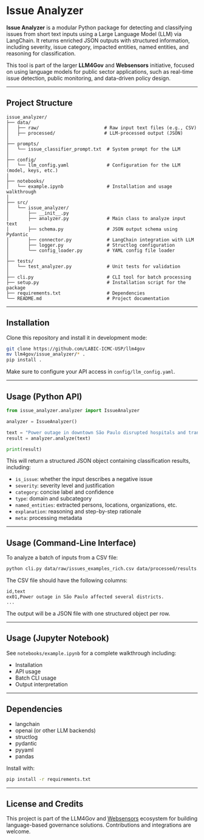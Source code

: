 # Issue Analyzer

**Issue Analyzer** is a modular Python package for detecting and classifying issues from short text inputs using a Large Language Model (LLM) via LangChain. It returns enriched JSON outputs with structured information, including severity, issue category, impacted entities, named entities, and reasoning for classification.

This tool is part of the larger **LLM4Gov** and **Websensors** initiative, focused on using language models for public sector applications, such as real-time issue detection, public monitoring, and data-driven policy design.

---

## Project Structure

```
issue_analyzer/
├── data/
│   ├── raw/                        # Raw input text files (e.g., CSV)
│   ├── processed/                  # LLM-processed output (JSON)
│
├── prompts/
│   └── issue_classifier_prompt.txt  # System prompt for the LLM
│
├── config/
│   └── llm_config.yaml              # Configuration for the LLM (model, keys, etc.)
│
├── notebooks/
│   └── example.ipynb                # Installation and usage walkthrough
│
├── src/
│   └── issue_analyzer/
│       ├── __init__.py
│       ├── analyzer.py              # Main class to analyze input text
│       ├── schema.py                # JSON output schema using Pydantic
│       ├── connector.py             # LangChain integration with LLM
│       ├── logger.py                # Structlog configuration
│       └── config_loader.py         # YAML config file loader
│
├── tests/
│   └── test_analyzer.py             # Unit tests for validation
│
├── cli.py                           # CLI tool for batch processing
├── setup.py                         # Installation script for the package
├── requirements.txt                 # Dependencies
└── README.md                        # Project documentation
```

---

## Installation

Clone this repository and install it in development mode:

```bash
git clone https://github.com/LABIC-ICMC-USP/llm4gov
mv llm4gov/issue_analyzer/* .
pip install .
```

Make sure to configure your API access in `config/llm_config.yaml`.

---

## Usage (Python API)

```python
from issue_analyzer.analyzer import IssueAnalyzer

analyzer = IssueAnalyzer()

text = "Power outage in downtown São Paulo disrupted hospitals and transit systems."
result = analyzer.analyze(text)

print(result)
```

This will return a structured JSON object containing classification results, including:

* `is_issue`: whether the input describes a negative issue
* `severity`: severity level and justification
* `category`: concise label and confidence
* `type`: domain and subcategory
* `named_entities`: extracted persons, locations, organizations, etc.
* `explanation`: reasoning and step-by-step rationale
* `meta`: processing metadata

---

## Usage (Command-Line Interface)

To analyze a batch of inputs from a CSV file:

```bash
python cli.py data/raw/issues_examples_rich.csv data/processed/results.json
```

The CSV file should have the following columns:

```
id,text
ex01,Power outage in São Paulo affected several districts.
...
```

The output will be a JSON file with one structured object per row.

---

## Usage (Jupyter Notebook)

See `notebooks/example.ipynb` for a complete walkthrough including:

* Installation
* API usage
* Batch CLI usage
* Output interpretation

---

## Dependencies

* langchain
* openai (or other LLM backends)
* structlog
* pydantic
* pyyaml
* pandas

Install with:

```bash
pip install -r requirements.txt
```

---

## License and Credits

This project is part of the LLM4Gov and [Websensors](https://websensors.icmc.usp.br) ecosystem for building language-based governance solutions. Contributions and integrations are welcome.

